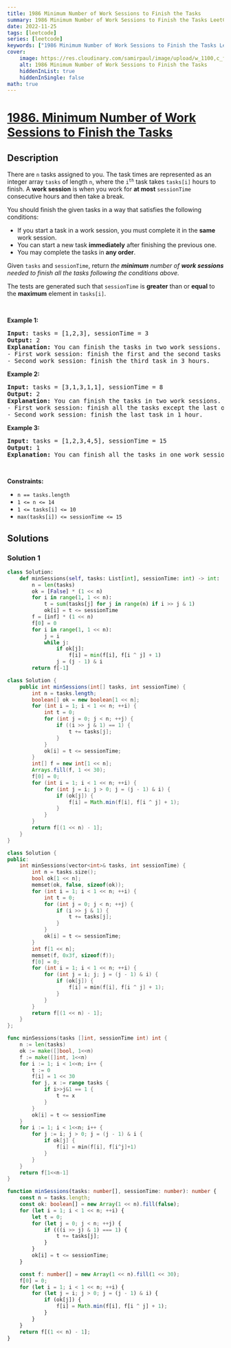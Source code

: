 ```yaml
---
title: 1986 Minimum Number of Work Sessions to Finish the Tasks
summary: 1986 Minimum Number of Work Sessions to Finish the Tasks LeetCode Solution Explained
date: 2022-11-25
tags: [leetcode]
series: [leetcode]
keywords: ["1986 Minimum Number of Work Sessions to Finish the Tasks LeetCode Solution Explained in all languages", "1986 Minimum Number of Work Sessions to Finish the Tasks", "LeetCode", "leetcode solution in Python3 C++ Java Go PHP Ruby Swift TypeScript Rust C# JavaScript C", "GeeksforGeeks", "InterviewBit", "Coding Ninjas", "HackerRank", "HackerEarth", "CodeChef", "TopCoder", "AlgoExpert", "freeCodeCamp", "Codeforces", "GitHub", "AtCoder", "Samir Paul"]
cover:
    image: https://res.cloudinary.com/samirpaul/image/upload/w_1100,c_fit,co_rgb:FFFFFF,l_text:Arial_75_bold:1986 Minimum Number of Work Sessions to Finish the Tasks - Solution Explained/problem-solving.webp
    alt: 1986 Minimum Number of Work Sessions to Finish the Tasks
    hiddenInList: true
    hiddenInSingle: false
math: true
---
```



# [1986. Minimum Number of Work Sessions to Finish the Tasks](https://leetcode.com/problems/minimum-number-of-work-sessions-to-finish-the-tasks)


## Description

<p>There are <code>n</code> tasks assigned to you. The task times are represented as an integer array <code>tasks</code> of length <code>n</code>, where the <code>i<sup>th</sup></code> task takes <code>tasks[i]</code> hours to finish. A <strong>work session</strong> is when you work for <strong>at most</strong> <code>sessionTime</code> consecutive hours and then take a break.</p>

<p>You should finish the given tasks in a way that satisfies the following conditions:</p>

<ul>
	<li>If you start a task in a work session, you must complete it in the <strong>same</strong> work session.</li>
	<li>You can start a new task <strong>immediately</strong> after finishing the previous one.</li>
	<li>You may complete the tasks in <strong>any order</strong>.</li>
</ul>

<p>Given <code>tasks</code> and <code>sessionTime</code>, return <em>the <strong>minimum</strong> number of <strong>work sessions</strong> needed to finish all the tasks following the conditions above.</em></p>

<p>The tests are generated such that <code>sessionTime</code> is <strong>greater</strong> than or <strong>equal</strong> to the <strong>maximum</strong> element in <code>tasks[i]</code>.</p>

<p>&nbsp;</p>
<p><strong class="example">Example 1:</strong></p>

<pre>
<strong>Input:</strong> tasks = [1,2,3], sessionTime = 3
<strong>Output:</strong> 2
<strong>Explanation:</strong> You can finish the tasks in two work sessions.
- First work session: finish the first and the second tasks in 1 + 2 = 3 hours.
- Second work session: finish the third task in 3 hours.
</pre>

<p><strong class="example">Example 2:</strong></p>

<pre>
<strong>Input:</strong> tasks = [3,1,3,1,1], sessionTime = 8
<strong>Output:</strong> 2
<strong>Explanation:</strong> You can finish the tasks in two work sessions.
- First work session: finish all the tasks except the last one in 3 + 1 + 3 + 1 = 8 hours.
- Second work session: finish the last task in 1 hour.
</pre>

<p><strong class="example">Example 3:</strong></p>

<pre>
<strong>Input:</strong> tasks = [1,2,3,4,5], sessionTime = 15
<strong>Output:</strong> 1
<strong>Explanation:</strong> You can finish all the tasks in one work session.
</pre>

<p>&nbsp;</p>
<p><strong>Constraints:</strong></p>

<ul>
	<li><code>n == tasks.length</code></li>
	<li><code>1 &lt;= n &lt;= 14</code></li>
	<li><code>1 &lt;= tasks[i] &lt;= 10</code></li>
	<li><code>max(tasks[i]) &lt;= sessionTime &lt;= 15</code></li>
</ul>

## Solutions

### Solution 1

<!-- tabs:start -->

```python
class Solution:
    def minSessions(self, tasks: List[int], sessionTime: int) -> int:
        n = len(tasks)
        ok = [False] * (1 << n)
        for i in range(1, 1 << n):
            t = sum(tasks[j] for j in range(n) if i >> j & 1)
            ok[i] = t <= sessionTime
        f = [inf] * (1 << n)
        f[0] = 0
        for i in range(1, 1 << n):
            j = i
            while j:
                if ok[j]:
                    f[i] = min(f[i], f[i ^ j] + 1)
                j = (j - 1) & i
        return f[-1]
```

```java
class Solution {
    public int minSessions(int[] tasks, int sessionTime) {
        int n = tasks.length;
        boolean[] ok = new boolean[1 << n];
        for (int i = 1; i < 1 << n; ++i) {
            int t = 0;
            for (int j = 0; j < n; ++j) {
                if ((i >> j & 1) == 1) {
                    t += tasks[j];
                }
            }
            ok[i] = t <= sessionTime;
        }
        int[] f = new int[1 << n];
        Arrays.fill(f, 1 << 30);
        f[0] = 0;
        for (int i = 1; i < 1 << n; ++i) {
            for (int j = i; j > 0; j = (j - 1) & i) {
                if (ok[j]) {
                    f[i] = Math.min(f[i], f[i ^ j] + 1);
                }
            }
        }
        return f[(1 << n) - 1];
    }
}
```

```cpp
class Solution {
public:
    int minSessions(vector<int>& tasks, int sessionTime) {
        int n = tasks.size();
        bool ok[1 << n];
        memset(ok, false, sizeof(ok));
        for (int i = 1; i < 1 << n; ++i) {
            int t = 0;
            for (int j = 0; j < n; ++j) {
                if (i >> j & 1) {
                    t += tasks[j];
                }
            }
            ok[i] = t <= sessionTime;
        }
        int f[1 << n];
        memset(f, 0x3f, sizeof(f));
        f[0] = 0;
        for (int i = 1; i < 1 << n; ++i) {
            for (int j = i; j; j = (j - 1) & i) {
                if (ok[j]) {
                    f[i] = min(f[i], f[i ^ j] + 1);
                }
            }
        }
        return f[(1 << n) - 1];
    }
};
```

```go
func minSessions(tasks []int, sessionTime int) int {
	n := len(tasks)
	ok := make([]bool, 1<<n)
	f := make([]int, 1<<n)
	for i := 1; i < 1<<n; i++ {
		t := 0
		f[i] = 1 << 30
		for j, x := range tasks {
			if i>>j&1 == 1 {
				t += x
			}
		}
		ok[i] = t <= sessionTime
	}
	for i := 1; i < 1<<n; i++ {
		for j := i; j > 0; j = (j - 1) & i {
			if ok[j] {
				f[i] = min(f[i], f[i^j]+1)
			}
		}
	}
	return f[1<<n-1]
}
```

```ts
function minSessions(tasks: number[], sessionTime: number): number {
    const n = tasks.length;
    const ok: boolean[] = new Array(1 << n).fill(false);
    for (let i = 1; i < 1 << n; ++i) {
        let t = 0;
        for (let j = 0; j < n; ++j) {
            if (((i >> j) & 1) === 1) {
                t += tasks[j];
            }
        }
        ok[i] = t <= sessionTime;
    }

    const f: number[] = new Array(1 << n).fill(1 << 30);
    f[0] = 0;
    for (let i = 1; i < 1 << n; ++i) {
        for (let j = i; j > 0; j = (j - 1) & i) {
            if (ok[j]) {
                f[i] = Math.min(f[i], f[i ^ j] + 1);
            }
        }
    }
    return f[(1 << n) - 1];
}
```

<!-- tabs:end -->

<!-- end -->
